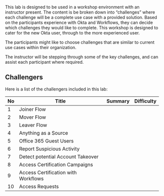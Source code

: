 ﻿This lab is designed to be used in a workshop environment with an instructor present. The content is be broken down into “challenges” where each challenge will be a complete use case with a provided solution. Based on the participants experience with Okta and Workflows, they can decide which challenges they would like to complete. This workshop is designed to cater for the new Okta user, through to the more experienced user.

The participants might like to choose challenges that are similar to current use cases within their organization.

The instructor will be stepping through some of the key challenges, and can assist each participant where required.

## Challengers
Here is a list of the challengers included in this lab:

| No | Title | Summary | Difficulty
|--|--|--|--|
| 1 | Joiner Flow |  |  |
| 2 | Mover Flow |  |  |
| 3 | Leaver Flow |  |  |
| 4 | Anything as a Source |  |  |
| 5 | Office 365 Guest Users |  |  |
| 6 | Report Suspicious Activity |  |  |
| 7 | Detect potential Account Takeover |  |  |
| 8 | Access Certification Campaigns |  |  |
| 9 | Access Certification with Workflows |  |  |
| 10 | Access Requests |  |  |



